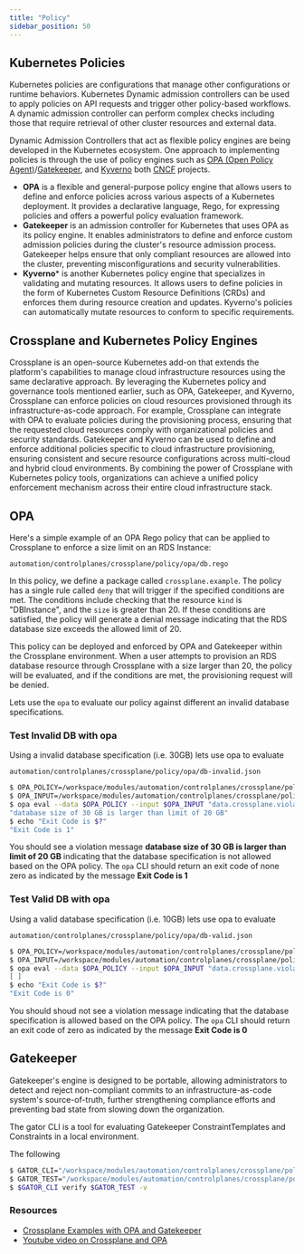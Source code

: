 ```yaml
---
title: "Policy"
sidebar_position: 50
---
```


## Kubernetes Policies

Kubernetes policies are configurations that manage other configurations or runtime behaviors. Kubernetes Dynamic admission controllers can be used to apply policies on API requests and trigger other policy-based workflows. A dynamic admission controller can perform complex checks including those that require retrieval of other cluster resources and external data.

Dynamic Admission Controllers that act as flexible policy engines are being developed in the Kubernetes ecosystem. One approach to implementing policies is through the use of policy engines such as [OPA (Open Policy Agent)](https://www.openpolicyagent.org/)/[Gatekeeper](https://open-policy-agent.github.io/gatekeeper/website/), and [Kyverno](https://kyverno.io/) both [CNCF](https://www.cncf.io/) projects.

- **OPA** is a flexible and general-purpose policy engine that allows users to define and enforce policies across various aspects of a Kubernetes deployment. It provides a declarative language, Rego, for expressing policies and offers a powerful policy evaluation framework.
- **Gatekeeper** is an admission controller for Kubernetes that uses OPA as its policy engine. It enables administrators to define and enforce custom admission policies during the cluster's resource admission process. Gatekeeper helps ensure that only compliant resources are allowed into the cluster, preventing misconfigurations and security vulnerabilities.
- **Kyverno*** is another Kubernetes policy engine that specializes in validating and mutating resources. It allows users to define policies in the form of Kubernetes Custom Resource Definitions (CRDs) and enforces them during resource creation and updates. Kyverno's policies can automatically mutate resources to conform to specific requirements.

## Crossplane and Kubernetes Policy Engines

Crossplane is an open-source Kubernetes add-on that extends the platform's capabilities to manage cloud infrastructure resources using the same declarative approach. By leveraging the Kubernetes policy and governance tools mentioned earlier, such as OPA, Gatekeeper, and Kyverno, Crossplane can enforce policies on cloud resources provisioned through its infrastructure-as-code approach. For example, Crossplane can integrate with OPA to evaluate policies during the provisioning process, ensuring that the requested cloud resources comply with organizational policies and security standards. Gatekeeper and Kyverno can be used to define and enforce additional policies specific to cloud infrastructure provisioning, ensuring consistent and secure resource configurations across multi-cloud and hybrid cloud environments. By combining the power of Crossplane with Kubernetes policy tools, organizations can achieve a unified policy enforcement mechanism across their entire cloud infrastructure stack.


## OPA


Here's a simple example of an OPA Rego policy that can be applied to Crossplane to enforce a size limit on an RDS Instance:

```file
automation/controlplanes/crossplane/policy/opa/db.rego
```



In this policy, we define a package called `crossplane.example`. The policy has a single rule called `deny` that will trigger if the specified conditions are met. The conditions include checking that the resource `kind` is "DBInstance", and the `size` is greater than 20. If these conditions are satisfied, the policy will generate a denial message indicating that the RDS database size exceeds the allowed limit of 20.

This policy can be deployed and enforced by OPA and Gatekeeper within the Crossplane environment. When a user attempts to provision an RDS database resource through Crossplane with a size larger than 20, the policy will be evaluated, and if the conditions are met, the provisioning request will be denied.

Lets use the `opa` to evaluate our policy against different an invalid database specifications.

### Test Invalid DB with opa

Using a invalid database specification (i.e. 30GB) lets use opa to evaluate

```file
automation/controlplanes/crossplane/policy/opa/db-invalid.json
```


```bash
$ OPA_POLICY=/workspace/modules/automation/controlplanes/crossplane/policy/opa/db.rego
$ OPA_INPUT=/workspace/modules/automation/controlplanes/crossplane/policy/opa/db-invalid.json
$ opa eval --data $OPA_POLICY --input $OPA_INPUT "data.crossplane.violation[_]" --fail-defined  --format pretty
"database size of 30 GB is larger than limit of 20 GB"
$ echo "Exit Code is $?"
"Exit Code is 1"
```

You should see a violation message **database size of 30 GB is larger than limit of 20 GB** indicating that the database specification is not
allowed based on the OPA policy. The `opa` CLI should return an exit code of none zero as indicated by the message **Exit Code is 1**


### Test Valid DB with opa

Using a valid database specification (i.e. 10GB) lets use opa to evaluate

```file
automation/controlplanes/crossplane/policy/opa/db-valid.json
```

```bash
$ OPA_POLICY=/workspace/modules/automation/controlplanes/crossplane/policy/opa/db.rego
$ OPA_INPUT=/workspace/modules/automation/controlplanes/crossplane/policy/opa/db-valid.json
$ opa eval --data $OPA_POLICY --input $OPA_INPUT "data.crossplane.violation[_]" --fail-defined  --format pretty
[ ]
$ echo "Exit Code is $?"
"Exit Code is 0"
```

You should shoud not see a violation message indicating that the database specification is allowed based on the OPA policy. The `opa` CLI should return an exit code of zero as indicated by the message **Exit Code is 0**

## Gatekeeper

Gatekeeper's engine is designed to be portable, allowing administrators to detect and reject non-compliant commits to an infrastructure-as-code system's source-of-truth, further strengthening compliance efforts and preventing bad state from slowing down the organization.

The gator CLI is a tool for evaluating Gatekeeper ConstraintTemplates and Constraints in a local environment.

The following

```bash test=false
$ GATOR_CLI="/workspace/modules/automation/controlplanes/crossplane/policy/gatekeeper/gator"
$ GATOR_TEST="/workspace/modules/automation/controlplanes/crossplane/policy/gatekeeper/managed-resource/"
$ $GATOR_CLI verify $GATOR_TEST -v

```

### Resources
- [Crossplane Examples with OPA and Gatekeeper](https://github.com/crossplane/tbs/tree/master/episodes/14/assets)
- [Youtube video on Crossplane and OPA](https://www.youtube.com/watch?v=TaF0_syejXc)
